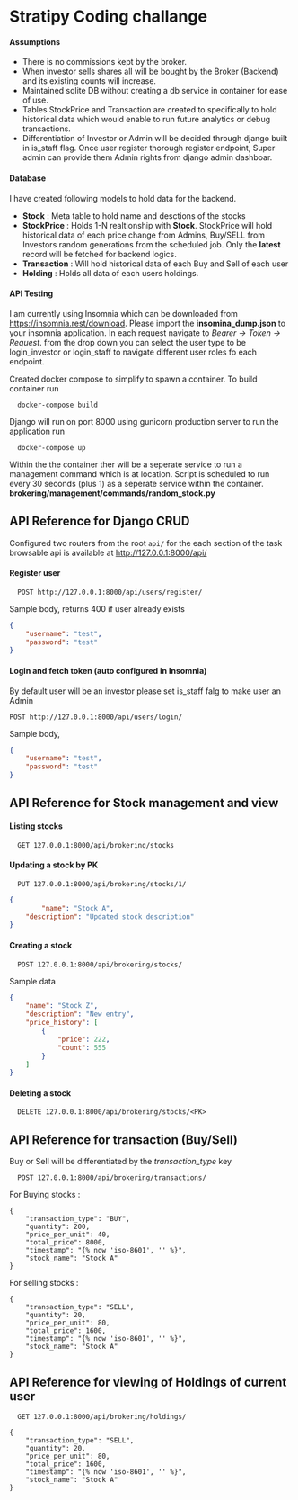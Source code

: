 
# Stratipy Coding challange

#### Assumptions

* There is no commissions kept by the broker.
* When investor sells shares all will be bought by the Broker (Backend) and its existing counts will increase.
* Maintained sqlite DB without creating a db service in container for ease of use.
* Tables StockPrice and Transaction are created to specifically to hold historical data which would enable to run future analytics or debug transactions.
* Differentiation of Investor or Admin will be decided through django built in is_staff flag. Once user register thorough register endpoint, Super admin can provide them Admin rights from django admin dashboar.

#### Database

I have created following models to hold data for the backend. 
* **Stock** : Meta table to hold name and desctions of the stocks
* **StockPrice** : Holds 1-N realtionship with **Stock**. StockPrice will hold historical data of each price change from Admins, Buy/SELL from Investors random generations from the scheduled job. Only the **latest** record will be fetched for backend logics.  
* **Transaction** : Will hold historical data of each Buy and Sell of each user 
* **Holding** : Holds all data of each users holdings.


#### API Testing

I am currently using Insomnia which can be downloaded from https://insomnia.rest/download. Please import the **insomina_dump.json** to your insomnia application. In each request navigate to *Bearer -> Token -> Request*. from the drop down you can select the user type to be login_investor or login_staff to navigate different user roles fo each endpoint.


Created docker compose to simplify to spawn a container. To build container run
```http
  docker-compose build
```
Django will run on port 8000 using gunicorn production server to run the application 
run
```http
  docker-compose up
```

Within the the container ther will be a seperate service to run a management command which is at location. Script is scheduled to run every 30 seconds (plus 1) as a seperate service within the container.
**brokering/management/commands/random_stock.py**



## API Reference for Django CRUD

Configured two routers from the root ```api/``` for the each section of the task
browsable api is available at http://127.0.0.1:8000/api/

#### Register user 

```http
  POST http://127.0.0.1:8000/api/users/register/
```
Sample body, returns 400 if user already exists
```json
{
	"username": "test",
	"password": "test"
}
```

#### Login and fetch token (auto configured in Insomnia) 
By default user will be an investor please set is_staff falg to make user an Admin
```http
POST http://127.0.0.1:8000/api/users/login/
```
Sample body,
```json
{
	"username": "test",
	"password": "test"
}
```

## API Reference for Stock management and view
#### Listing stocks
```http
  GET 127.0.0.1:8000/api/brokering/stocks
```

#### Updating a stock by PK 
```http
  PUT 127.0.0.1:8000/api/brokering/stocks/1/
```
```json
{
		"name": "Stock A",
    "description": "Updated stock description"
}
```

#### Creating a stock
```http
  POST 127.0.0.1:8000/api/brokering/stocks/
```

Sample data
```json
{
	"name": "Stock Z",
	"description": "New entry",
	"price_history": [
		{
			"price": 222,
			"count": 555
		}
	]
}
```

#### Deleting a stock
```http
  DELETE 127.0.0.1:8000/api/brokering/stocks/<PK>
```


## API Reference for transaction (Buy/Sell)
Buy or Sell will be differentiated by the *transaction_type* key
```http
  POST 127.0.0.1:8000/api/brokering/transactions/
```
For Buying stocks : 

	{
		"transaction_type": "BUY",
		"quantity": 200,
		"price_per_unit": 40,
		"total_price": 8000,
		"timestamp": "{% now 'iso-8601', '' %}",
		"stock_name": "Stock A"
	}
For selling stocks :

	{
		"transaction_type": "SELL",
		"quantity": 20,
		"price_per_unit": 80,
		"total_price": 1600,
		"timestamp": "{% now 'iso-8601', '' %}",
		"stock_name": "Stock A"
	}


## API Reference for viewing of Holdings of current user
```http
  GET 127.0.0.1:8000/api/brokering/holdings/
```
	{
		"transaction_type": "SELL",
		"quantity": 20,
		"price_per_unit": 80,
		"total_price": 1600,
		"timestamp": "{% now 'iso-8601', '' %}",
		"stock_name": "Stock A"
	}